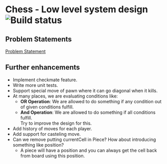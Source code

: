 # Chess - Low level system design ![Build status](https://travis-ci.org/anomaly2104/chess-low-level-system-design.svg?branch=master)

## Problem Statements
[Problem Statement](problem-statement.md)

## Further enhancements
* Implement checkmate feature.
* Write more unit tests.
* Support special move of pawn where it can go diagonal when it kills.
* At many places, we are evaluating conditions like:
  * **OR Operation**: We are allowed to do something if any condition out of given conditions fulfill. 
  * **And Operation**: We are allowed to do something if all conditions fulfill.  
  Try to improve the design for this.
* Add history of moves for each player.
* Add support for casteling move.
* Can we remove putting currentCell in Piece? How about introducing something like position?
    * A piece will have a position and you can always get the cell back from board using this position.

